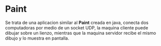 # Paint
Se trata de una aplicacion similar al **Paint** creada en java, conecta dos computadoras por medio de un socket UDP, la maquina cliente puede dibujar sobre un lienzo, mientras que la maquina servidor recibe el mismo dibujo y lo muestra en pantalla.

